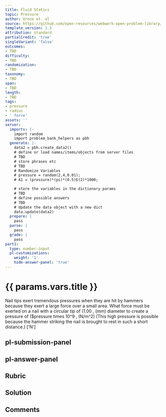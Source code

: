 ```yaml
---
title: Fluid Statics
topic: Pressure
author: Urone et. al
source: https://github.com/open-resources/webwork-open-problem-library/tree/master/Contrib/BrockPhysics/College_Physics_Urone/11.Fluid_Statics/NU_U17-11-03-003.pg
template_version: 1.3
attribution: standard
partialCredit: 'true'
singleVariant: 'false'
outcomes:
- TBD
difficulty:
- TBD
randomization:
- TBD
taxonomy:
- TBD
span:
- TBD
length:
- TBD
tags:
- pressure
- radius
- ' force'
assets: ''
server:
  imports: |-
    import random
    import problem_bank_helpers as pbh
  generate: |-
    data2 = pbh.create_data2()
    # define or load names/items/objects from server files
    # TBD
    # store phrases etc
    # TBD
    # Randomize Variables
    # pressure = random(2,4,0.01);
    # A1 = (pressure)*(pi)*(0.5)E(2)*1000;

    # store the variables in the dictionary params
    # TBD
    # define possible answers
    # TBD
    # Update the data object with a new dict
    data.update(data2)
  prepare: |
    pass
  parse: |
    pass
  grade: |
    pass
part1:
  type: number-input
  pl-customizations:
    weight: '1'
    hide-answer-panel: 'true'
---
```


# {{ params.vars.title }} 


Nail tips exert tremendous pressures when they are hit by hammers because they exert a large force over a small area. What force must be exerted on a nail with a circular tip of (1.00 , (mm) diameter to create a pressure of ($pressure times 10^9 , (N/m^2) (This high pressure is possible because the hammer striking the nail is brought to rest in such a short distance.)
['N']

## pl-submission-panel 


## pl-answer-panel 


## Rubric 


## Solution 


## Comments 


